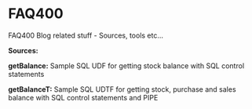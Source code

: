 # FAQ400
FAQ400 Blog related stuff - Sources, tools etc...

**Sources:**

**getBalance:**     Sample SQL UDF for getting stock balance with SQL control statements

**getBalanceT:**    Sample SQL UDTF for getting stock, purchase and sales balance with SQL control statements and PIPE
